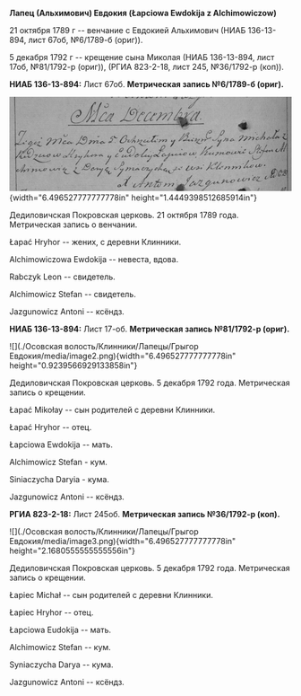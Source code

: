 **Лапец (Альхимович) Евдокия (Łapciowa Ewdokija z Alchimowiczow)**

21 октября 1789 г -- венчание с Евдокией Альхимович (НИАБ 136-13-894,
лист 67об, №6/1789-б (ориг)).

5 декабря 1792 г -- крещение сына Миколая (НИАБ 136-13-894, лист 17об,
№81/1792-р (ориг)), (РГИА 823-2-18, лист 245, №36/1792-р (коп)).

**НИАБ 136-13-894:** Лист 67об. **Метрическая запись №6/1789-б (ориг).**

![](./media/2cea2afcc576f202f4a5f65ff4c39d6c4c0b8f40.png){width="6.496527777777778in"
height="1.4449398512685914in"}

Дедиловичская Покровская церковь. 21 октября 1789 года. Метрическая
запись о венчании.

Łapać Hryhor -- жених, с деревни Клинники.

Alchimowiczowa Ewdokija -- невеста, вдова.

Rabczyk Leon -- свидетель.

Alchimowicz Stefan -- свидетель.

Jazgunowicz Antoni -- ксёндз.

**НИАБ 136-13-894:** Лист 17-об. **Метрическая запись №81/1792-р
(ориг).**

![](./Осовская волость/Клинники/Лапецы/Грыгор Евдокия/media/image2.png){width="6.496527777777778in"
height="0.9239566929133858in"}

Дедиловичская Покровская церковь. 5 декабря 1792 года. Метрическая
запись о крещении.

Łapać Mikołay -- сын родителей с деревни Клинники.

Łapać Hryhor -- отец.

Łapciowa Ewdokija -- мать.

Alchimowicz Stefan - кум.

Siniaczycha Daryia - кума.

Jazgunowicz Antoni -- ксёндз.

**РГИА 823-2-18:** Лист 245об. **Метрическая запись №36/1792-р (коп).**

![](./Осовская волость/Клинники/Лапецы/Грыгор Евдокия/media/image3.png){width="6.496527777777778in"
height="2.1680555555555556in"}

Дедиловичская Покровская церковь. 5 декабря 1792 года. Метрическая
запись о крещении.

Łapiec Michał -- сын родителей с деревни Клинники.

Łapiec Hryhor -- отец.

Łapciowa Eudokija -- мать.

Alchimowicz Stefan -- кум.

Syniaczycha Darya -- кума.

Jazgunowicz Antoni -- ксёндз.
